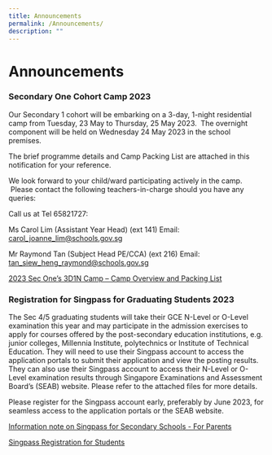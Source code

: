 ```yaml
---
title: Announcements
permalink: /Announcements/
description: ""
---
```

Announcements
=================
    
### **Secondary One Cohort Camp 2023**

 
Our Secondary 1 cohort will be embarking on a 3-day, 1-night residential camp from Tuesday, 23 May to Thursday, 25 May 2023.  The overnight component will be held on Wednesday 24 May 2023 in the school premises.

The brief programme details and Camp Packing List are attached in this notification for your reference.

We look forward to your child/ward participating actively in the camp.  Please contact the following teachers-in-charge should you have any queries: 

Call us at Tel 65821727:

Ms Carol Lim (Assistant Year Head)
  (ext 141)
Email: carol_joanne_lim@schools.gov.sg

Mr Raymond Tan (Subject Head PE/CCA) (ext 216)
Email: tan_siew_heng_raymond@schools.gov.sg


[2023 Sec One’s 3D1N Camp – Camp Overview and Packing List]([](/files/Announcements/2023%20sec%201%20camp_camp%20overview%20and%20packing%20list%20(pg_8%20may%202023).pdf))

### **Registration for Singpass for Graduating Students 2023**


The Sec 4/5 graduating students will take their GCE N-Level or O-Level examination this year and may participate in the admission exercises to apply for courses offered by the post-secondary education institutions, e.g. junior colleges, Millennia Institute, polytechnics or Institute of Technical Education. They will need to use their Singpass account to access the application portals to submit their application and view the posting results. They can also use their Singpass account to access their N-Level or O-Level examination results through Singapore Examinations and Assessment Board’s (SEAB) website. Please refer to the attached files for more details.

Please register for the Singpass account early, preferably by June 2023, for seamless access to the application portals or the SEAB website.

[Information note on Singpass for Secondary Schools - For Parents](/files/Announcements/information%20note%20on%20singpass%20for%20secondary%20school.pdf)

[Singpass Registration for Students](/files/Announcements/singpass%20registration%20guide%20for%20students.pdf)